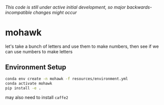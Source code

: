 *This code is still under active initial development, so major backwards-incompatible changes might occur*

# mohawk
let's take a bunch of letters and use them to make numbers, then see if we can use numbers to make letters

## Environment Setup

```bash
conda env create -n mohawk -f resources/environment.yml
conda activate mohawk
pip install -e .

```
may also need to install `caffe2`


